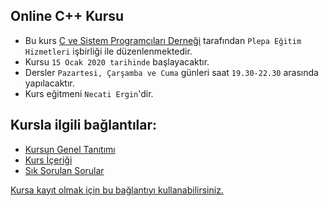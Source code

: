 ## Online C++ Kursu

+ Bu kurs [C ve Sistem Programcıları Derneği](http://www.csystem.org/) tarafından `Plepa Eğitim Hizmetleri` işbirliği ile düzenlenmektedir.
+ Kursu `15 Ocak 2020 tarihinde` başlayacaktır.
+ Dersler `Pazartesi, Çarşamba ve Cuma` günleri saat `19.30-22.30` arasında yapılacaktır.
+ Kurs eğitmeni `Necati Ergin`'dir.

## Kursla ilgili bağlantılar:
+ [Kursun Genel Tanıtımı](https://github.com/CSD-1993/Online-Cplusplus-Kursu/blob/master/kurs-tanıtımı.md)
+ [Kurs İçeriği](https://github.com/CSD-1993/Online-Cplusplus-Kursu/blob/master/kurs-icerigi.md)
+ [Sık Sorulan Sorular](https://github.com/CSD-1993/Online-Cplusplus-Kursu/edit/master/sss.md)

[Kursa kayıt olmak için bu bağlantıyı kullanabilirsiniz.](https://zoom.us/meeting/register/uJYqceuprzoqx8faflIwnLP6S1K3TR9FXQ)

